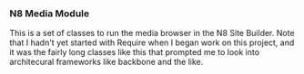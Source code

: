 ### N8 Media Module

This is a set of classes to run the media browser in the N8 Site Builder. Note that I hadn't yet started with Require when I began work on this project, and it was the fairly long classes like this that prompted me to look into architecural frameworks like backbone and the like.

